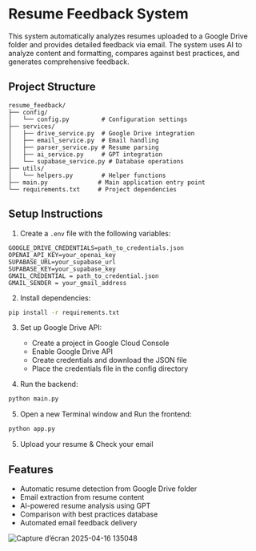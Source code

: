 # Resume Feedback System

This system automatically analyzes resumes uploaded to a Google Drive folder and provides detailed feedback via email. The system uses AI to analyze content and formatting, compares against best practices, and generates comprehensive feedback.

## Project Structure

```
resume_feedback/
├── config/
│   └── config.py         # Configuration settings
├── services/
│   ├── drive_service.py  # Google Drive integration
│   ├── email_service.py  # Email handling
│   ├── parser_service.py # Resume parsing
│   ├── ai_service.py     # GPT integration
│   └── supabase_service.py # Database operations
├── utils/
│   └── helpers.py        # Helper functions
├── main.py              # Main application entry point
└── requirements.txt     # Project dependencies
```

## Setup Instructions

1. Create a `.env` file with the following variables:
```
GOOGLE_DRIVE_CREDENTIALS=path_to_credentials.json
OPENAI_API_KEY=your_openai_key
SUPABASE_URL=your_supabase_url
SUPABASE_KEY=your_supabase_key
GMAIL_CREDENTIAL = path_to_credential.json
GMAIL_SENDER = your_gmail_address
```

2. Install dependencies:
```bash
pip install -r requirements.txt
```

3. Set up Google Drive API:
   - Create a project in Google Cloud Console
   - Enable Google Drive API
   - Create credentials and download the JSON file
   - Place the credentials file in the config directory

4. Run the backend:
```bash
python main.py
```

5. Open a new Terminal window and Run the frontend:
```bash
python app.py
```

5. Upload your resume & Check your email

## Features

- Automatic resume detection from Google Drive folder
- Email extraction from resume content
- AI-powered resume analysis using GPT
- Comparison with best practices database
- Automated email feedback delivery 

![Capture d’écran 2025-04-16 135048](https://github.com/user-attachments/assets/71f202d9-458e-42c3-b0f6-ed520738d227)

